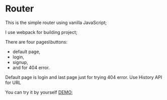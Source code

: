 # Router


This is the simple router using vanilla JavaScript;

I use webpack for building project;

There are four pages\buttons:

- default page,
- login,
- signup,
- and for 404 error.

Default page is login and last page just for trying 404 error.
Use History API for URL

You can try it by yourself [DEMO](https://victoriiaklubchuk.github.io/Router/dist);


